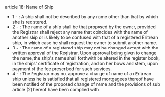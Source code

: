 article 18: Name of Ship

<ul>
			<li>1 - : A ship shall not be described by any name other than that by which she is registered.<ul>
			</ul></li>			<li>2 - : The name of a ship shall be that proposed by the owner, provided the Registrar shall reject any name that coincides with the name of another ship or is likely to be confused with that of a registered Eritrean ship, in which case he shall request the owner to submit another name.<ul>
			</ul></li>			<li>3 - : The name of a registered ship may not be changed except with the written approval of the Registrar. Upon approval being given to change the name, the ship&#39;s name shall forthwith be altered in the register book, in the ships&#39; certificate of registration, and on her bows and stem, upon payment of the fee prescribed for such services.<ul>
			</ul></li>			<li>4 - : The Registrar may not approve a change of name of an Eritrean ship unless he is satisfied that all registered mortgagees thereof have been notified of the proposed change of name and the provisions of sub article (2) hereof have been complied with.<ul>
			</ul></li></ul>